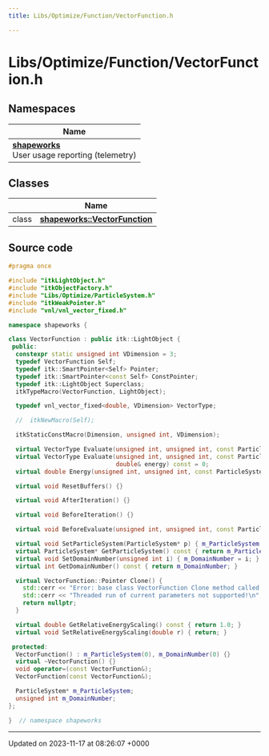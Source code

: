 ```yaml
---
title: Libs/Optimize/Function/VectorFunction.h

---
```


# Libs/Optimize/Function/VectorFunction.h



## Namespaces

| Name           |
| -------------- |
| **[shapeworks](../Namespaces/namespaceshapeworks.md)** <br>User usage reporting (telemetry)  |

## Classes

|                | Name           |
| -------------- | -------------- |
| class | **[shapeworks::VectorFunction](../Classes/classshapeworks_1_1VectorFunction.md)**  |




## Source code

```cpp
#pragma once

#include "itkLightObject.h"
#include "itkObjectFactory.h"
#include "Libs/Optimize/ParticleSystem.h"
#include "itkWeakPointer.h"
#include "vnl/vnl_vector_fixed.h"

namespace shapeworks {

class VectorFunction : public itk::LightObject {
 public:
  constexpr static unsigned int VDimension = 3;
  typedef VectorFunction Self;
  typedef itk::SmartPointer<Self> Pointer;
  typedef itk::SmartPointer<const Self> ConstPointer;
  typedef itk::LightObject Superclass;
  itkTypeMacro(VectorFunction, LightObject);

  typedef vnl_vector_fixed<double, VDimension> VectorType;

  //  itkNewMacro(Self);

  itkStaticConstMacro(Dimension, unsigned int, VDimension);

  virtual VectorType Evaluate(unsigned int, unsigned int, const ParticleSystem*, double& maxtimestep) const = 0;
  virtual VectorType Evaluate(unsigned int, unsigned int, const ParticleSystem*, double& maxtimestep,
                              double& energy) const = 0;
  virtual double Energy(unsigned int, unsigned int, const ParticleSystem*) const = 0;

  virtual void ResetBuffers() {}

  virtual void AfterIteration() {}

  virtual void BeforeIteration() {}

  virtual void BeforeEvaluate(unsigned int, unsigned int, const ParticleSystem*) {}

  virtual void SetParticleSystem(ParticleSystem* p) { m_ParticleSystem = p; }
  virtual ParticleSystem* GetParticleSystem() const { return m_ParticleSystem; }
  virtual void SetDomainNumber(unsigned int i) { m_DomainNumber = i; }
  virtual int GetDomainNumber() const { return m_DomainNumber; }

  virtual VectorFunction::Pointer Clone() {
    std::cerr << "Error: base class VectorFunction Clone method called!\n";
    std::cerr << "Threaded run of current parameters not supported!\n";
    return nullptr;
  }

  virtual double GetRelativeEnergyScaling() const { return 1.0; }
  virtual void SetRelativeEnergyScaling(double r) { return; }

 protected:
  VectorFunction() : m_ParticleSystem(0), m_DomainNumber(0) {}
  virtual ~VectorFunction() {}
  void operator=(const VectorFunction&);
  VectorFunction(const VectorFunction&);

  ParticleSystem* m_ParticleSystem;
  unsigned int m_DomainNumber;
};

}  // namespace shapeworks
```


-------------------------------

Updated on 2023-11-17 at 08:26:07 +0000
